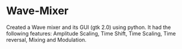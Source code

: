 # Wave-Mixer
Created a Wave mixer and its GUI (gtk 2.0) using python. It had the following features: Amplitude Scaling, Time Shift, Time Scaling, Time reversal, Mixing and Modulation.
